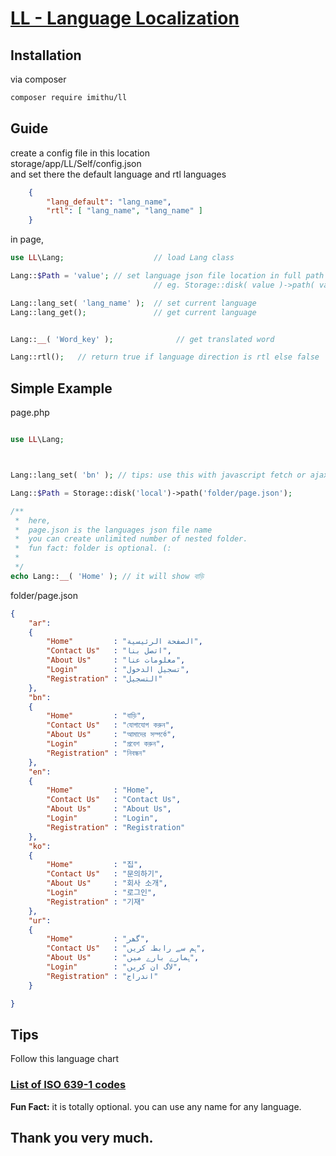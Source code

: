 # [LL - Language Localization](https://github.com/imithu/LL)

## Installation
via composer
``` sh
composer require imithu/ll
```



## Guide
create a config file in this location\
storage/app/LL/Self/config.json\
and set there the default language and rtl languages
``` json
    {
        "lang_default": "lang_name",
        "rtl": [ "lang_name", "lang_name" ]
    }
```

in page,
``` php
use LL\Lang;                    // load Lang class

Lang::$Path = 'value'; // set language json file location in full path
                                // eg. Storage::disk( value )->path( value ) ;

Lang::lang_set( 'lang_name' );  // set current language
Lang::lang_get();               // get current language


Lang::__( 'Word_key' );              // get translated word

Lang::rtl();   // return true if language direction is rtl else false

```


## Simple Example
page.php
``` php

use LL\Lang;



Lang::lang_set( 'bn' ); // tips: use this with javascript fetch or ajax once

Lang::$Path = Storage::disk('local')->path('folder/page.json');

/**
 *  here,
 *  page.json is the languages json file name
 *  you can create unlimited number of nested folder.
 *  fun fact: folder is optional. (:
 * 
 */
echo Lang::__( 'Home' ); // it will show বাড়ি

```

folder/page.json
``` json
{
    "ar":
    {
        "Home"         : "الصفحة الرئيسية",
        "Contact Us"   : "اتصل بنا",
        "About Us"     : "معلومات عنا",
        "Login"        : "تسجيل الدخول",
        "Registration" : "التسجيل"
    },
    "bn":
    {
        "Home"         : "বাড়ি",
        "Contact Us"   : "যোগাযোগ করুন",
        "About Us"     : "আমাদের সম্পর্কে",
        "Login"        : "প্রবেশ করুন",
        "Registration" : "নিবন্ধন"
    },
    "en":
    {
        "Home"         : "Home",
        "Contact Us"   : "Contact Us",
        "About Us"     : "About Us",
        "Login"        : "Login",
        "Registration" : "Registration"
    },
    "ko":
    {
        "Home"         : "집",
        "Contact Us"   : "문의하기",
        "About Us"     : "회사 소개",
        "Login"        : "로그인",
        "Registration" : "기재"
    },
    "ur":
    {
        "Home"         : "گھر",
        "Contact Us"   : "ہم سے رابطہ کریں",
        "About Us"     : "ہمارے بارے میں",
        "Login"        : "لاگ ان کریں",
        "Registration" : "اندراج"
    }

}
```


## Tips
Follow this language chart
### [List of ISO 639-1 codes](https://en.wikipedia.org/wiki/List_of_ISO_639-1_codes)
**Fun Fact:** it is totally optional. you can use any name for any language.



## Thank you very much.